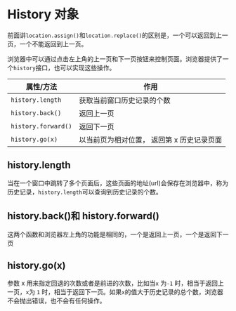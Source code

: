 # History 对象

前面讲`location.assign()`和`location.replace()`的区别是，一个可以返回到上一页，一个不能返回到上一页。

浏览器中可以通过点击左上角的上一页和下一页按钮来控制页面。浏览器提供了一个`history`接口，也可以实现这些操作。

| 属性/方法           | 作用                                       |
| ------------------- | ------------------------------------------ |
| `history.length`    | 获取当前窗口历史记录的个数                 |
| `history.back()`    | 返回上一页                                 |
| `history.forward()` | 返回下一页                                 |
| `history.go(x)`     | 以当前页为相对位置， 返回第 x 历史记录页面 |

## history.length

当在一个窗口中跳转了多个页面后，这些页面的地址(url)会保存在浏览器中，称为历史记录，`history.length`可以查询到历史记录的个数。

## history.back()和 history.forward()

这两个函数和浏览器左上角的功能是相同的，一个是返回上一页，一个是返回下一页

## history.go(x)

参数 x 用来指定回退的次数或者是前进的次数，比如当`x` 为`-1` 时，相当于返回上一页，`x`为 `1` 时，相当于返回下一页。如果`x`的值大于历史记录的总个数，浏览器不会抛出错误，也不会有任何操作。
